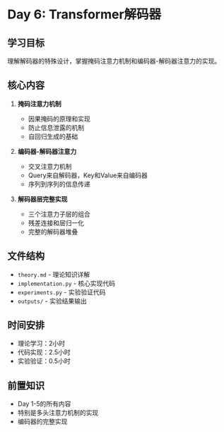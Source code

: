 # Day 6: Transformer解码器

## 学习目标
理解解码器的特殊设计，掌握掩码注意力机制和编码器-解码器注意力的实现。

## 核心内容
1. **掩码注意力机制**
   - 因果掩码的原理和实现
   - 防止信息泄露的机制
   - 自回归生成的基础

2. **编码器-解码器注意力**
   - 交叉注意力机制
   - Query来自解码器，Key和Value来自编码器
   - 序列到序列的信息传递

3. **解码器层完整实现**
   - 三个注意力子层的组合
   - 残差连接和层归一化
   - 完整的解码器堆叠

## 文件结构
- `theory.md` - 理论知识详解
- `implementation.py` - 核心实现代码
- `experiments.py` - 实验验证代码
- `outputs/` - 实验结果输出

## 时间安排
- 理论学习：2小时
- 代码实现：2.5小时
- 实验验证：0.5小时

## 前置知识
- Day 1-5的所有内容
- 特别是多头注意力机制的实现
- 编码器的完整实现 